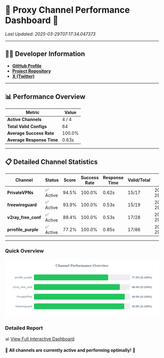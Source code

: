 # 🌟 Proxy Channel Performance Dashboard 🌟

_Last Updated: 2025-03-29T07:17:34.047373_

---

## 👩‍💻 Developer Information

- **[GitHub Profile](https://github.com/4n0nymou3)**  
- **[Project Repository](https://github.com/4n0nymou3/multi-proxy-config-fetcher)**  
- **[X (Twitter)](https://x.com/4n0nymou3)**  

---

## 📊 Performance Overview

| Metric                | Value       |
|-----------------------|-------------|
| **Active Channels**   | 4 / 4       |
| **Total Valid Configs** | 64          |
| **Average Success Rate** | 100.0%      |
| **Average Response Time** | 0.63s       |

---

## 📋 Detailed Channel Statistics

| Channel          | Status     | Score  | Success Rate | Response Time | Valid/Total | Last Success               |
|------------------|------------|--------|--------------|---------------|-------------|----------------------------|
| **PrivateVPNs**  | ✅ Active  | 94.5%  | 100.0% | 0.62s         | 15/17       | 2025-03-29T07:17:33.492622 |
| **freewireguard**  | ✅ Active  | 93.9%  | 100.0% | 0.53s         | 15/19       | 2025-03-29T07:17:34.046034 |
| **v2ray_free_conf**  | ✅ Active  | 89.4%  | 100.0% | 0.53s         | 17/28       | 2025-03-29T07:17:32.843987 |
| **prrofile_purple**  | ✅ Active  | 77.2%  | 100.0% | 0.85s         | 17/86       | 2025-03-29T07:17:32.251154 |

---

### Quick Overview
<div align="center">
  <a href="https://raw.githubusercontent.com/nullluser/NullRepo/refs/heads/main/assets/channel_stats_chart.svg">
    <img src="https://raw.githubusercontent.com/nullluser/NullRepo/refs/heads/main/assets/channel_stats_chart.svg" alt="Source Performance Statistics" width="800">
  </a>
</div>

### Detailed Report
📊 [View Full Interactive Dashboard](https://htmlpreview.github.io/?https://github.com/nullluser/NullRepo/blob/main/assets/performance_report.html)

🎉 **All channels are currently active and performing optimally!** 🎉
